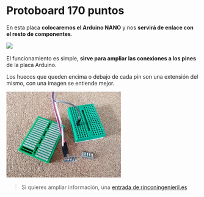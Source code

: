 # Protoboard 170 puntos

En esta placa **colocaremos el Arduino NANO** y nos **servirá de enlace con el resto de componentes**.


![](https://pablorubma.cc/wp-content/uploads/DVviqbEW4AAaw8Z-267x200.jpg)

El funcionamiento es simple, **sirve para ampliar las conexiones a los pines** de la placa Arduino. 

Los huecos que queden encima o debajo de cada pin son una extensión del mismo, con una imagen se entiende mejor.

![](/assets/protoboard170puntos.jpg)

> Si quieres ampliar información, una [entrada de rinconingenieril.es](https://www.rinconingenieril.es/usar-una-protoboard/)










